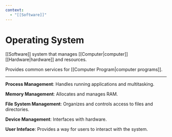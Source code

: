 ```yaml
---
context:
  - "[[Software]]"
---
```


# Operating System

[[Software]] system that manages [[Computer|computer]] [[Hardware|hardware]] and resources.

Provides common services for [[Computer Program|computer programs]].

---

**Process Management**: Handles running applications and multitasking.

**Memory Management**: Allocates and manages RAM.

**File System Management**: Organizes and controls access to files and directories.

**Device Management**: Interfaces with hardware.

**User Inteface**: Provides a way for users to interact with the system.
